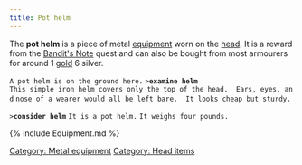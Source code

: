 ```yaml
---
title: Pot helm
---
```


The **pot helm** is a piece of metal [equipment](equipment "wikilink")
worn on the [head](head "wikilink"). It is a reward from the [Bandit's
Note](Quest#Bandit.27s_Note "wikilink") quest and can also be bought
from most armourers for around 1 [gold](gold "wikilink") 6 silver.

`A pot helm is on the ground here.`
`>`**`examine helm`**
`This simple iron helm covers only the top of the head.  Ears, eyes, and`
`nose of a wearer would all be left bare.  It looks cheap but sturdy.`

`>`**`consider helm`**
`It is a pot helm.`
`It weighs four pounds.`

{% include Equipment.md %}

[Category: Metal equipment](Category:_Metal_equipment "wikilink")
[Category: Head items](Category:_Head_items "wikilink")